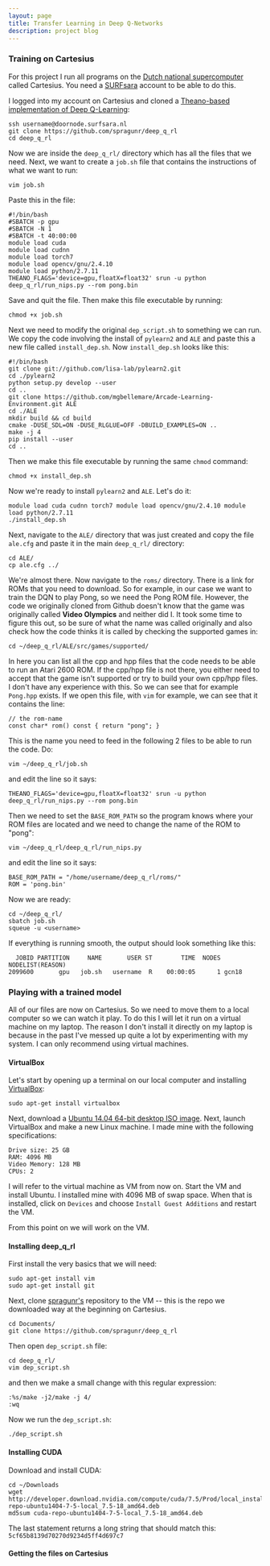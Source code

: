 ```yaml
---
layout: page
title: Transfer Learning in Deep Q-Networks
description: project blog
---
```


### Training on Cartesius

For this project I run all programs on the [Dutch national supercomputer](https://userinfo.surfsara.nl/systems/cartesius) called Cartesius. You need a [SURFsara](https://www.surf.nl/en/about-surf/subsidiaries/surfsara) account to be able to do this. 

I logged into my account on Cartesius and cloned a [Theano-based implementation of Deep Q-Learning](https://github.com/spragunr/deep_q_rl):

```
ssh username@doornode.surfsara.nl
git clone https://github.com/spragunr/deep_q_rl
cd deep_q_rl
```

Now we are inside the `deep_q_rl/` directory which has all the files that we need. Next, we want to create a `job.sh` file that contains the instructions of what we want to run:

```
vim job.sh
```

Paste this in the file:

```
#!/bin/bash
#SBATCH -p gpu
#SBATCH -N 1
#SBATCH -t 40:00:00
module load cuda
module load cudnn
module load torch7
module load opencv/gnu/2.4.10
module load python/2.7.11
THEANO_FLAGS='device=gpu,floatX=float32' srun -u python deep_q_rl/run_nips.py --rom pong.bin
```

Save and quit the file. Then make this file executable by running:

```
chmod +x job.sh
```

Next we need to modify the original `dep_script.sh` to something we can run. We copy the code involving the install of `pylearn2` and `ALE` and paste this a new file called `install_dep.sh`. Now `install_dep.sh` looks like this:

```
#!/bin/bash
git clone git://github.com/lisa-lab/pylearn2.git
cd ./pylearn2
python setup.py develop --user
cd ..
git clone https://github.com/mgbellemare/Arcade-Learning-Environment.git ALE
cd ./ALE
mkdir build && cd build
cmake -DUSE_SDL=ON -DUSE_RLGLUE=OFF -DBUILD_EXAMPLES=ON ..
make -j 4
pip install --user
cd ..

```

Then we make this file executable by running the same `chmod` command:

```
chmod +x install_dep.sh
```

Now we're ready to install `pylearn2` and `ALE`. Let's do it:

```
module load cuda cudnn torch7 module load opencv/gnu/2.4.10 module load python/2.7.11
./install_dep.sh
```

Next, navigate to the `ALE/` directory that was just created and copy the file `ale.cfg` and paste it in the main `deep_q_rl/` directory:

```
cd ALE/
cp ale.cfg ../
```

We're almost there. Now navigate to the `roms/` directory. There is a link for ROMs that you need to download. So for example, in our case we want to train the DQN to play Pong, so we need the Pong ROM file. However, the code we originally cloned from Github doesn't know that the game was originally called **Video Olympics** and neither did I. It took some time to figure this out, so be sure of what the name was called originally and also check how the code thinks it is called by checking the supported games in:

```
cd ~/deep_q_rl/ALE/src/games/supported/
```

In here you can list all the cpp and hpp files that the code needs to be able to run an Atari 2600 ROM. If the cpp/hpp file is not there, you either need to accept that the game isn't supported or try to build your own cpp/hpp files. I don't have any experience with this. So we can see that for example `Pong.hpp` exists. If we open this file, with `vim` for example, we can see that it contains the line: 

```
// the rom-name
const char* rom() const { return "pong"; }
```

This is the name you need to feed in the following 2 files to be able to run the code. Do:

```
vim ~/deep_q_rl/job.sh
```

and edit the line so it says:

```
THEANO_FLAGS='device=gpu,floatX=float32' srun -u python deep_q_rl/run_nips.py --rom pong.bin
```

Then we need to set the `BASE_ROM_PATH` so the program knows where your ROM files are located and we need to change the name of the ROM to "pong":

```
vim ~/deep_q_rl/deep_q_rl/run_nips.py
```

and edit the line so it says:

```
BASE_ROM_PATH = "/home/username/deep_q_rl/roms/"
ROM = 'pong.bin'
```

Now we are ready:

```
cd ~/deep_q_rl/
sbatch job.sh
squeue -u <username>
```

If everything is running smooth, the output should look something like this:

```
  JOBID PARTITION     NAME       USER ST        TIME  NODES NODELIST(REASON)
2099600       gpu   job.sh   username  R    00:00:05      1 gcn18

```

### Playing with a trained model

All of our files are now on Cartesius. So we need to move them to a local computer so we can watch it play. To do this I will let it run on a virtual machine on my laptop. The reason I don't install it directly on my laptop is because in the past I've messed up quite a lot by experimenting with my system. I can only recommend using virtual machines. 

#### VirtualBox
Let's start by opening up a terminal on our local computer and installing [VirtualBox](https://www.virtualbox.org/manual/UserManual.html):

```
sudo apt-get install virtualbox
```

Next, download a [Ubuntu 14.04 64-bit desktop ISO image](http://releases.ubuntu.com/14.04/ubuntu-14.04.4-desktop-amd64.iso). Next, launch VirtualBox and make a new Linux machine. I made mine with the following specifications:

```
Drive size: 25 GB
RAM: 4096 MB
Video Memory: 128 MB
CPUs: 2
```

I will refer to the virtual machine as VM from now on. Start the VM and install Ubuntu. I installed mine with 4096 MB of swap space. When that is installed, click on ```Devices``` and choose ```Install Guest Additions``` and restart the VM. 

From this point on we will work on the VM.

#### Installing deep_q_rl
First install the very basics that we will need:

```
sudo apt-get install vim
sudo apt-get install git
```

Next, clone [spragunr's](https://github.com/spragunr/deep_q_rl) repository to the VM -- this is the repo we downloaded way at the beginning on Cartesius.

```
cd Documents/
git clone https://github.com/spragunr/deep_q_rl
```

Then open ```dep_script.sh``` file:

```
cd deep_q_rl/
vim dep_script.sh
```

and then we make a small change with this regular expression:

```
:%s/make -j2/make -j 4/
:wq
```

Now we run the ```dep_script.sh```:

```
./dep_script.sh
```

#### Installing CUDA
Download and install CUDA:

```
cd ~/Downloads
wget http://developer.download.nvidia.com/compute/cuda/7.5/Prod/local_installers/cuda-repo-ubuntu1404-7-5-local_7.5-18_amd64.deb
md5sum cuda-repo-ubuntu1404-7-5-local_7.5-18_amd64.deb
```

The last statement returns a long string that should match this: ```5cf65b8139d70270d9234d5ff4d697c7```

#### Getting the files on Cartesius

